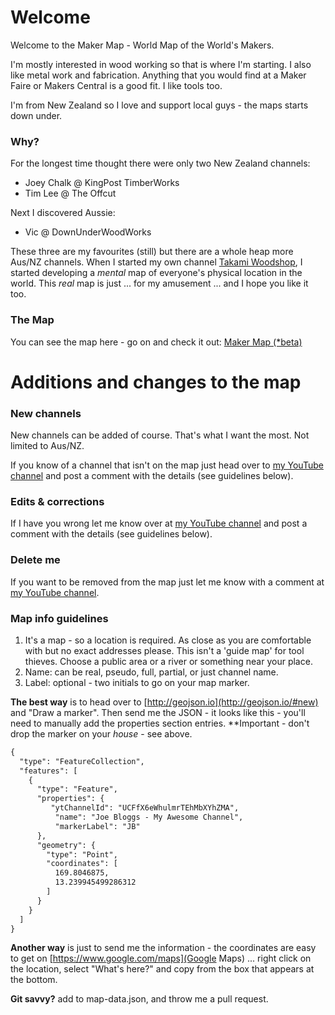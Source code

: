 # Welcome

Welcome to the Maker Map - World Map of the World's Makers.

I'm mostly interested in wood working so that is where I'm starting. I also like metal work and fabrication.
Anything that you would find at a Maker Faire or Makers Central is a good fit. I like tools too.

I'm from New Zealand so I love and support local guys - the maps starts down under. 

### Why?
For the longest time thought there were only two New Zealand channels:
- Joey Chalk @ KingPost TimberWorks
- Tim Lee @ The Offcut

Next I discovered Aussie:
- Vic @ DownUnderWoodWorks


These three are my favourites (still) but there are a whole heap more Aus/NZ channels.
When I started my own channel [Takami Woodshop](https://www.youtube.com/channel/UCHQSI_bZ8xYy0hva1J-_U9g), 
I started developing a _mental_ map of everyone's physical location in the world. This _real_ map is just ... for my amusement ... and I hope you like it too.

### The Map
You can see the map here - go on and check it out: [Maker Map (*beta)](https://trautvetter.github.io/maker-map/map.html)

# Additions and changes to the map
### New channels
New channels can be added of course. That's what I want the most. Not limited to Aus/NZ. 

If you know of a channel that isn't on the map just head over to [my YouTube channel](https://www.youtube.com/channel/UCHQSI_bZ8xYy0hva1J-_U9g)
and post a comment with the details (see guidelines below).

### Edits & corrections
If I have you wrong let me know over at [my YouTube channel](https://www.youtube.com/channel/UCHQSI_bZ8xYy0hva1J-_U9g)
and post a comment with the details (see guidelines below).

### Delete me
If you want to be removed from the map just let me know with a comment at [my YouTube channel](https://www.youtube.com/channel/UCHQSI_bZ8xYy0hva1J-_U9g).

### Map info guidelines
1. It's a map - so a location is required. As close as you are comfortable with but no exact addresses please. 
This isn't a 'guide map' for tool thieves. Choose a public area or a river or something near your place.
2. Name: can be real, pseudo, full, partial, or just channel name.
3. Label: optional - two initials to go on your map marker. 

**The best way** is to head over to [http://geojson.io](http://geojson.io/#new) and "Draw a marker". Then send me the JSON - it looks 
like this - you'll need to manually add the properties section entries. **Important - don't drop the marker on your _house_ - see above.
```markdown
{
  "type": "FeatureCollection",
  "features": [
    {
      "type": "Feature",
      "properties": {
         "ytChannelId": "UCFfX6eWhulmrTEhMbXYhZMA",
          "name": "Joe Bloggs - My Awesome Channel",
          "markerLabel": "JB"
      },
      "geometry": {
        "type": "Point",
        "coordinates": [
          169.8046875,
          13.239945499286312
        ]
      }
    }
  ]
}
```
**Another way** is just to send me the information - the coordinates are easy to get on [https://www.google.com/maps](Google Maps) ... right click on 
the location, select "What's here?" and copy from the box that appears at the bottom.

**Git savvy?** add to map-data.json, and throw me a pull request.
